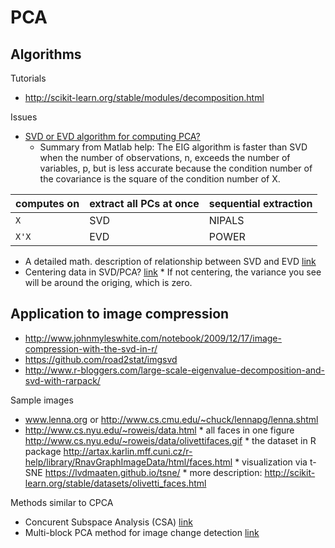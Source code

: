 # PCA

## Algorithms

Tutorials

* http://scikit-learn.org/stable/modules/decomposition.html

Issues

* [SVD or EVD algorithm for computing PCA?](http://stats.stackexchange.com/questions/79043/why-pca-of-data-by-means-of-svd-of-the-data)
    * Summary from Matlab help: The EIG algorithm is faster than SVD when the number of observations, n, 
      exceeds the number of variables, p, but is less accurate because the condition number of the covariance 
      is the square of the condition number of X.


| computes on | extract all PCs at once | sequential extraction |
|-------------|-------------------------|-----------------------|
| `X`   | SVD | NIPALS |
| `X'X` | EVD | POWER  |


* A detailed math. description of relationship between SVD and EVD [link](http://stats.stackexchange.com/questions/134282/relationship-between-svd-and-pca-how-to-use-svd-to-perform-pca)
* Centering data in SVD/PCA? [link](http://stats.stackexchange.com/questions/189822/how-does-centering-make-a-difference-in-pca-for-svd-and-eigen-decomposition)
      * If not centering, the variance you see will be around the origing, which is zero.

## Application to image compression

* http://www.johnmyleswhite.com/notebook/2009/12/17/image-compression-with-the-svd-in-r/
* https://github.com/road2stat/imgsvd
* http://www.r-bloggers.com/large-scale-eigenvalue-decomposition-and-svd-with-rarpack/

Sample images

* www.lenna.org or http://www.cs.cmu.edu/~chuck/lennapg/lenna.shtml
* http://www.cs.nyu.edu/~roweis/data.html
      * all faces in one figure http://www.cs.nyu.edu/~roweis/data/olivettifaces.gif
      * the dataset in R package http://artax.karlin.mff.cuni.cz/r-help/library/RnavGraphImageData/html/faces.html
      * visualization via t-SNE https://lvdmaaten.github.io/tsne/
      * more description: http://scikit-learn.org/stable/datasets/olivetti_faces.html

Methods similar to CPCA

* Concurent Subspace Analysis (CSA) [link](https://scholar.google.es/scholar?cluster=15503588781614231812&hl=en&as_sdt=2005&sciodt=0,5)
* Multi-block PCA method for image change detection [link](https://scholar.google.es/scholar?cluster=13099656007719521232&hl=en&as_sdt=0,5)
